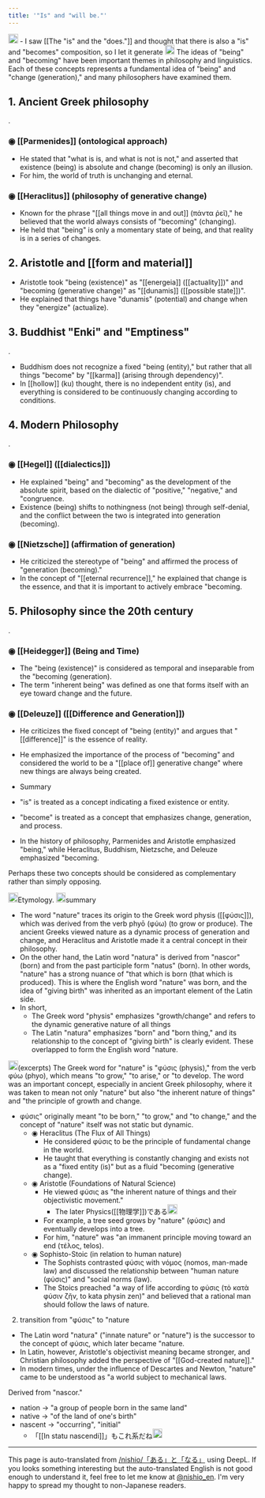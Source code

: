 ```yaml
---
title: '"Is" and "will be."'
---
```


<img src='https://scrapbox.io/api/pages/nishio-en/nishio/icon' alt='nishio.icon' height="19.5"/>
    - I saw [[The "is" and the "does."]] and thought that there is also a "is" and "becomes" composition, so I let it generate

<img src='https://scrapbox.io/api/pages/nishio-en/gpt/icon' alt='gpt.icon' height="19.5"/>
The ideas of "being" and "becoming" have been important themes in philosophy and linguistics. Each of these concepts represents a fundamental idea of "being" and "change (generation)," and many philosophers have examined them.



## 1. Ancient Greek philosophy
.
### ◉ [[Parmenides]] (ontological approach)
- He stated that "what is is, and what is not is not," and asserted that existence (being) is absolute and change (becoming) is only an illusion.
- For him, the world of truth is unchanging and eternal.

### ◉ [[Heraclitus]] (philosophy of generative change)
- Known for the phrase "[[all things move in and out]] (πάντα ῥεῖ)," he believed that the world always consists of "becoming" (changing).
- He held that "being" is only a momentary state of being, and that reality is in a series of changes.



## 2. Aristotle and [[form and material]]
- Aristotle took "being (existence)" as "[[energeia]] ([[actuality]])" and "becoming (generative change)" as "[[dunamis]] ([[possible state]])".
- He explained that things have "dunamis" (potential) and change when they "energize" (actualize).



## 3. Buddhist "Enki" and "Emptiness"
.
- Buddhism does not recognize a fixed "being (entity)," but rather that all things "become" by "[[karma]] (arising through dependency)".
- In [[hollow]] (ku) thought, there is no independent entity (is), and everything is considered to be continuously changing according to conditions.



## 4. Modern Philosophy
.
### ◉ [[Hegel]] ([[dialectics]])
- He explained "being" and "becoming" as the development of the absolute spirit, based on the dialectic of "positive," "negative," and "congruence.
- Existence (being) shifts to nothingness (not being) through self-denial, and the conflict between the two is integrated into generation (becoming).

### ◉ [[Nietzsche]] (affirmation of generation)
- He criticized the stereotype of "being" and affirmed the process of "generation (becoming)."
- In the concept of "[[eternal recurrence]]," he explained that change is the essence, and that it is important to actively embrace "becoming.



## 5. Philosophy since the 20th century
.
### ◉ [[Heidegger]] (Being and Time)
- The "being (existence)" is considered as temporal and inseparable from the "becoming (generation).
- The term "inherent being" was defined as one that forms itself with an eye toward change and the future.

### ◉ [[Deleuze]] ([[Difference and Generation]])
- He criticizes the fixed concept of "being (entity)" and argues that "[[difference]]" is the essence of reality.
- He emphasized the importance of the process of "becoming" and considered the world to be a "[[place of]] generative change" where new things are always being created.



- Summary
- "is" is treated as a concept indicating a fixed existence or entity.
- "become" is treated as a concept that emphasizes change, generation, and process.
- In the history of philosophy, Parmenides and Aristotle emphasized "being," while Heraclitus, Buddhism, Nietzsche, and Deleuze emphasized "becoming.

Perhaps these two concepts should be considered as complementary rather than simply opposing.

<img src='https://scrapbox.io/api/pages/nishio-en/nishio/icon' alt='nishio.icon' height="19.5"/>Etymology.
<img src='https://scrapbox.io/api/pages/nishio-en/o1 Pro/icon' alt='o1 Pro.icon' height="19.5"/>summary
- The word "nature" traces its origin to the Greek word physis ([[φύσις]]), which was derived from the verb phyō (φύω) (to grow or produce). The ancient Greeks viewed nature as a dynamic process of generation and change, and Heraclitus and Aristotle made it a central concept in their philosophy.
- On the other hand, the Latin word "natura" is derived from "nascor" (born) and from the past participle form "natus" (born). In other words, "nature" has a strong nuance of "that which is born (that which is produced). This is where the English word "nature" was born, and the idea of "giving birth" was inherited as an important element of the Latin side.
- In short,
    - The Greek word "physis" emphasizes "growth/change" and refers to the dynamic generative nature of all things
    - The Latin "natura" emphasizes "born" and "born thing," and its relationship to the concept of "giving birth" is clearly evident.
These overlapped to form the English word "nature.

<img src='https://scrapbox.io/api/pages/nishio-en/GPT/icon' alt='GPT.icon' height="19.5"/>(excerpts)
The Greek word for "nature" is "φύσις (physis)," from the verb φύω (phyo), which means "to grow," "to arise," or "to develop. The word was an important concept, especially in ancient Greek philosophy, where it was taken to mean not only "nature" but also "the inherent nature of things" and "the principle of growth and change.
- φύσις" originally meant "to be born," "to grow," and "to change," and the concept of "nature" itself was not static but dynamic.
    - ◉ Heraclitus (The Flux of All Things)
        - He considered φύσις to be the principle of fundamental change in the world.
        - He taught that everything is constantly changing and exists not as a "fixed entity (is)" but as a fluid "becoming (generative change).
    - ◉ Aristotle (Foundations of Natural Science)
        - He viewed φύσις as "the inherent nature of things and their objectivistic movement."
            - The later Physics([[物理学]])である<img src='https://scrapbox.io/api/pages/nishio-en/nishio/icon' alt='nishio.icon' height="19.5"/>
        - For example, a tree seed grows by "nature" (φύσις) and eventually develops into a tree.
        - For him, "nature" was "an immanent principle moving toward an end (τέλος, telos).
    - ◉ Sophisto-Stoic (in relation to human nature)
        - The Sophists contrasted φύσις with νόμος (nomos, man-made law) and discussed the relationship between "human nature (φύσις)" and "social norms (law).
        - The Stoics preached "a way of life according to φύσις (τὸ κατὰ φύσιν ζῆν, to kata physin zen)" and believed that a rational man should follow the laws of nature.

2. transition from "φύσις" to "nature
- The Latin word "natura" ("innate nature" or "nature") is the successor to the concept of φύσις, which later became "nature.
- In Latin, however, Aristotle's objectivist meaning became stronger, and Christian philosophy added the perspective of "[[God-created nature]]."
- In modern times, under the influence of Descartes and Newton, "nature" came to be understood as "a world subject to mechanical laws.

Derived from "nascor."
- nation → "a group of people born in the same land"
- native → "of the land of one's birth"
- nascent → "occurring", "initial"
    - 「[[In statu nascendi]]」もこれ系だね<img src='https://scrapbox.io/api/pages/nishio-en/nishio/icon' alt='nishio.icon' height="19.5"/>

---
This page is auto-translated from [/nishio/「ある」と「なる」](https://scrapbox.io/nishio/「ある」と「なる」) using DeepL. If you looks something interesting but the auto-translated English is not good enough to understand it, feel free to let me know at [@nishio_en](https://twitter.com/nishio_en). I'm very happy to spread my thought to non-Japanese readers.